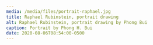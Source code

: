 ```yaml
---
media: /media/files/portrait-raphael.jpg
title: Raphael Rubinstein, portrait drawing
alt: Raphael Rubinstein, portrait drawing by Phong Bui
caption: Portrait by Phong H. Bui
date: 2020-08-06T08:54:00-0500
---
```


